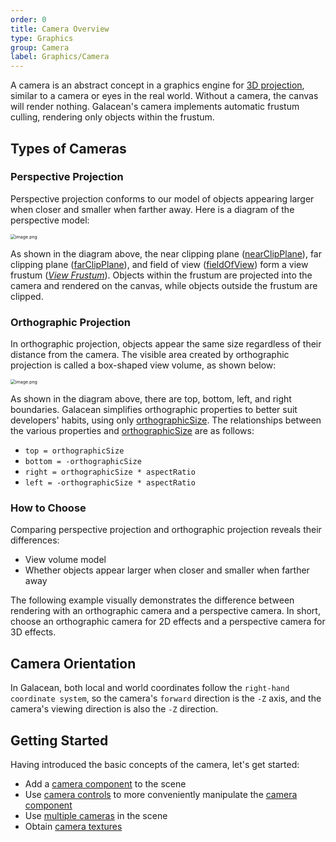 ```yaml
---
order: 0
title: Camera Overview
type: Graphics
group: Camera
label: Graphics/Camera
---
```


A camera is an abstract concept in a graphics engine for [3D projection](https://en.wikipedia.org/wiki/3D_projection), similar to a camera or eyes in the real world. Without a camera, the canvas will render nothing. Galacean's camera implements automatic frustum culling, rendering only objects within the frustum.

## Types of Cameras

### Perspective Projection

Perspective projection conforms to our model of objects appearing larger when closer and smaller when farther away. Here is a diagram of the perspective model:

<img src="https://gw.alipayobjects.com/mdn/rms_d27172/afts/img/A*isMHSpe21ZMAAAAAAAAAAAAAARQnAQ" alt="image.png" style="zoom:50%;" />

As shown in the diagram above, the near clipping plane ([nearClipPlane](/en/apis/core/#Camera-nearClipPlane)), far clipping plane ([farClipPlane](/en/apis/core/#Camera-farClipPlane)), and field of view ([fieldOfView](/en/apis/core/#Camera-fieldOfView)) form a view frustum ([_View Frustum_](https://en.wikipedia.org/wiki/Viewing_frustum)). Objects within the frustum are projected into the camera and rendered on the canvas, while objects outside the frustum are clipped.

### Orthographic Projection

In orthographic projection, objects appear the same size regardless of their distance from the camera. The visible area created by orthographic projection is called a box-shaped view volume, as shown below:

<img src="https://gw.alipayobjects.com/mdn/rms_d27172/afts/img/A*KEuGSqX-vXsAAAAAAAAAAAAAARQnAQ" alt="image.png" style="zoom:50%;" />

As shown in the diagram above, there are top, bottom, left, and right boundaries. Galacean simplifies orthographic properties to better suit developers' habits, using only [orthographicSize](/en/apis/core/#Camera-orthographicSize). The relationships between the various properties and [orthographicSize](/en/apis/core/#Camera-orthographicSize) are as follows:

- `top = orthographicSize`
- `bottom = -orthographicSize`
- `right = orthographicSize * aspectRatio`
- `left = -orthographicSize * aspectRatio`

### How to Choose

Comparing perspective projection and orthographic projection reveals their differences:

- View volume model
- Whether objects appear larger when closer and smaller when farther away

The following example visually demonstrates the difference between rendering with an orthographic camera and a perspective camera. In short, choose an orthographic camera for 2D effects and a perspective camera for 3D effects.

<playground src="ortho-switch.ts"></playground>

## Camera Orientation

In Galacean, both local and world coordinates follow the `right-hand coordinate system`, so the camera's `forward` direction is the `-Z` axis, and the camera's viewing direction is also the `-Z` direction.

## Getting Started

Having introduced the basic concepts of the camera, let's get started:

- Add a [camera component](/en/docs/graphics/camera/component/) to the scene
- Use [camera controls](/en/docs/graphics/camera/control/) to more conveniently manipulate the [camera component](/en/docs/graphics/camera/component/)
- Use [multiple cameras](/en/docs/graphics/camera/multiCamera/) in the scene
- Obtain [camera textures](/en/docs/graphics/camera/texture/)

